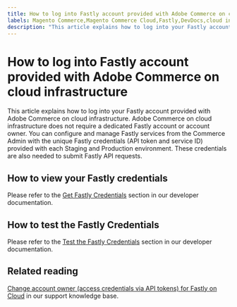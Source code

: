 ```yaml
---
title: How to log into Fastly account provided with Adobe Commerce on cloud infrastructure
labels: Magento Commerce,Magento Commerce Cloud,Fastly,DevDocs,cloud infrastructure,commerce admin,API,Adobe Commerce,How To
description: "This article explains how to log into your Fastly account provided with Adobe Commerce on cloud infrastructure. Adobe Commerce on cloud infrastructure does not require a dedicated Fastly account or account owner. You can configure and manage Fastly services from the Commerce Admin with the unique Fastly credentials (API token and service ID) provided with each Staging and Production environment. These credentials are also needed to submit Fastly API requests."
---
```


# How to log into Fastly account provided with Adobe Commerce on cloud infrastructure

This article explains how to log into your Fastly account provided with Adobe Commerce on cloud infrastructure. Adobe Commerce on cloud infrastructure does not require a dedicated Fastly account or account owner. You can configure and manage Fastly services from the Commerce Admin with the unique Fastly credentials (API token and service ID) provided with each Staging and Production environment. These credentials are also needed to submit Fastly API requests.

## How to view your Fastly credentials

Please refer to the [Get Fastly Credentials](https://devdocs.magento.com/cloud/cdn/configure-fastly.html#cloud-fastly-creds) section in our developer documentation.

## How to test the Fastly Credentials

Please refer to the [Test the Fastly Credentials](https://devdocs.magento.com/cloud/cdn/configure-fastly.html#test-the-fastly-credentials) section in our developer documentation.

## Related reading

[Change account owner (access credentials via API tokens) for Fastly on Cloud](https://support.magento.com/hc/en-us/articles/360006935271) in our support knowledge base. 
